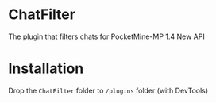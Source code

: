 ChatFilter
==========

The plugin that filters chats for PocketMine-MP 1.4 New API

# Installation
Drop the `ChatFilter` folder to `/plugins` folder (with DevTools)

